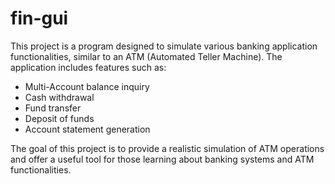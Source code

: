 # fin-gui

This project is a program designed to simulate various banking application functionalities, similar to an ATM (Automated Teller Machine). The application includes features such as:

- Multi-Account balance inquiry
- Cash withdrawal
- Fund transfer
- Deposit of funds
- Account statement generation

The goal of this project is to provide a realistic simulation of ATM operations and offer a useful tool for those learning about banking systems and ATM functionalities.
